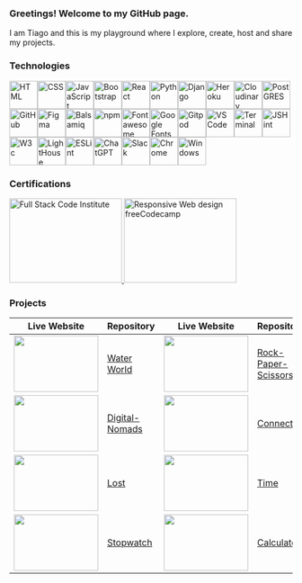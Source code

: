 <!--
**TiagoMA90/TiagoMA90** is a ✨ _special_ ✨ repository because its `README.md` (this file) appears on your GitHub profile.

Here are some ideas to get you started:
- 🔭 I’m currently working on ...
- 🌱 I’m currently learning ...
- 👯 I’m looking to collaborate on ...
- 🤔 I’m looking for help with ...
- 💬 Ask me about ...
- 📫 How to reach me: ...
- ⚡ Fun fact: ...
-->

### Greetings! Welcome to my GitHub page.
I am Tiago and this is my playground where I explore, create, host and share my projects.

<!-- Tech -->
### Technologies
<!--<img src="https://res.cloudinary.com/dmbdqco85/image/upload/v1702344899/techskills/vluhppt0mbpn1ct1sik6.png" alt="HTML" width="50" height="50">-->
<img src="https://res.cloudinary.com/dmbdqco85/image/upload/v1702598222/techskills/ppqgmpdjuws0bvitwqiw.png" alt="HTML" width="50" height="50"><!--<img src="https://res.cloudinary.com/dmbdqco85/image/upload/v1702344900/techskills/twljrureqrlp3qxcvpzv.png" alt="CSS" width="50" height="50">--><img src="https://res.cloudinary.com/dmbdqco85/image/upload/v1702598222/techskills/ofjd90cx81gifnmdxsqi.png" alt="CSS" width="50" height="50"><img src="https://res.cloudinary.com/dmbdqco85/image/upload/v1702344899/techskills/hr80egjszybofxnhn07j.png" alt="JavaScript" width="50" height="50"><img src="https://res.cloudinary.com/dmbdqco85/image/upload/v1702347976/techskills/ndvjbg5bob8whrbkasw2.png" alt="Bootstrap" width="50" height="50"><img src="https://res.cloudinary.com/dmbdqco85/image/upload/v1702344899/techskills/p4sajzqidibsjndzspk1.png" alt="React" width="50" height="50"><img src="https://res.cloudinary.com/dmbdqco85/image/upload/v1702344902/techskills/ekoksrxskkguaowe1p02.png" alt="Python" width="50" height="50"><img src="https://res.cloudinary.com/dmbdqco85/image/upload/v1702387387/techskills/mtps5kkztgmxt27vm5wf.png" alt="Django" width="50" height="50"><!--<img src="https://res.cloudinary.com/dmbdqco85/image/upload/v1702344900/techskills/yowsj3xkppfseoxhcm3y.png" alt="Django al" width="50" height="50">--><img src="https://res.cloudinary.com/dmbdqco85/image/upload/v1702344900/techskills/bk8dyfsrtoopy1rhrald.png" alt="Heroku" width="50" height="50"><img src="https://res.cloudinary.com/dmbdqco85/image/upload/v1702344899/techskills/sidsucghepves4hy39mh.png" alt="Cloudinary" width="50" height="50"><img src="https://res.cloudinary.com/dmbdqco85/image/upload/v1702344901/techskills/d6qalhhpbs03cj2ww6vo.png" alt="PostGRES" width="50" height="50"><img src="https://res.cloudinary.com/dmbdqco85/image/upload/v1702344901/techskills/i5xqxnnwpxexxjvhdfwa.png" alt="GitHub" width="50" height="50"><img src="https://res.cloudinary.com/dmbdqco85/image/upload/v1702344901/techskills/ytybzzf5lxl7eden3swy.png" alt="Figma" width="50" height="50"><img src="https://res.cloudinary.com/dmbdqco85/image/upload/v1702513094/techskills/nemmt5qbyksu6erwluad.png" alt="Balsamiq" width="50" height="50"><!--<img src="https://res.cloudinary.com/dmbdqco85/image/upload/v1702387387/techskills/gaoqf7oek7loe9my6yth.png" alt="Balsamiq" width="50" height="50">--><img src="https://res.cloudinary.com/dmbdqco85/image/upload/v1702344900/techskills/ky8497e3yxs0kpntihjw.png" alt="npm" width="50" height="50"><img src="https://res.cloudinary.com/dmbdqco85/image/upload/v1702512447/techskills/idwjy2ujagiautrevfxw.png" alt="Fontawesome" width="50" height="50"><img src="https://res.cloudinary.com/dmbdqco85/image/upload/v1702598927/techskills/tmwdomt2kchrgpxurxfl.png" alt="Google Fonts" width="50" height="50"><img src="https://res.cloudinary.com/dmbdqco85/image/upload/v1702515300/techskills/tei5qmwy4n6ky4amuwcq.png" alt="Gitpod" width="50" height="50"><img src="https://res.cloudinary.com/dmbdqco85/image/upload/v1702344900/techskills/ilevqsea5zzynshpnimq.png" alt="VS Code" width="50" height="50"><img src="https://res.cloudinary.com/dmbdqco85/image/upload/v1702598221/techskills/bhaqwzkazbqqdh8qj3v6.png" alt="Terminal" width="50" height="50"><img src="https://res.cloudinary.com/dmbdqco85/image/upload/v1703206706/techskills/f1gqdb1pfayiki3815mn.png" alt="JSHint" width="50" height="50"><img src="https://res.cloudinary.com/dmbdqco85/image/upload/v1703206715/techskills/q9otbkob3tdviycrcyyx.png" alt="W3c" width="50" height="50"><img src="https://res.cloudinary.com/dmbdqco85/image/upload/v1703338543/techskills/d2p6vu6ele2i4yltmrut.png" alt="LightHouse" width="50" height="50"><img src="https://res.cloudinary.com/dmbdqco85/image/upload/v1703206704/techskills/wpfkfx6ultodzbf0vvaj.png" alt="ESLint" width="50" height="50"><img src="https://res.cloudinary.com/dmbdqco85/image/upload/v1702387387/techskills/j5t6ndfpoddwsa8cujvs.png" alt="ChatGPT" width="50" height="50"><img src="https://res.cloudinary.com/dmbdqco85/image/upload/v1702387387/techskills/dzymbpxsdluyvm5hquye.png" alt="Slack" width="50" height="50"><img src="https://res.cloudinary.com/dmbdqco85/image/upload/v1702344900/techskills/rpsyrpeyolkl2ccuq8wf.png" alt="Chrome" width="50" height="50"><img src="https://res.cloudinary.com/dmbdqco85/image/upload/v1702511875/techskills/ksa05v5u2huaserw1qwa.png" alt="Windows" width="50" height="50">

<!-- Certifications-->
### Certifications
<a href="https://www.credential.net/e29621a3-0a15-467b-8bdc-5b3f430a9f24" target="_blank">
    <img src="https://res.cloudinary.com/dmbdqco85/image/upload/v1705572451/gfvnetqftc3tszthumxi.png" alt="Full Stack Code Institute" width="200" height="150">
</a>
<a href="https://www.freecodecamp.org/certification/fcc4b91224a-c098-4fac-baaa-bdb55daa6fec/responsive-web-design" target="_blank">
    <img src="https://res.cloudinary.com/dmbdqco85/image/upload/v1701990105/d8bapss10sxb3p8txyyz.png" alt="Responsive Web design freeCodecamp" width="200" height="150">
</a>
<!--<a href="https://www.freecodecamp.org/certification/fcc4b91224a-c098-4fac-baaa-bdb55daa6fec/javascript-algorithms-and-data-structures" target="_blank">
    <img src="https://res.cloudinary.com/dmbdqco85/image/upload/v1703724287/dyhghghaf8j7unfknsj9.png" alt="JavaScript Algorithms & Data Structures freeCodecamp" width="200" height="150">
</a>-->

<!--Projects-->
### Projects
| Live Website     | Repository  | Live Website     | Repository  |
| ----------- | ----------- | ----------- | ----------- |
| <img src="https://lh3.googleusercontent.com/pw/ABLVV87ImuPQ4MRZYKPzIHeOvAXy3KwgIK_jBtkkDL12rgNVUuNU9cwYomIm7O0jnKxgCLNd8jah2yveWE9gvR-4fI5yu3rfS2QIF3m66yHm330JVy79929im6mkXQLP9tnmztmyIBaf-AN8CVvBzYX0mYVBFwRtjIumuR_VDhtCE9gkV3miA6KOKWRidqHc1Y1JjKpTmltcQLpvpNCjLOcvfi8PinifK2WJp5MxKA7l901Vszgg8GRd4RRyfzM6OPiXnL7Tg5Jx-CIxHQVqC2kBoTTot3Kvc_cgxwS99SCo3ySPkdTrm7MoMxrLYQ0RqezHPEJhqjrHj6U2mwkBgJSo4k2RHKeJRv3srzcwB_eRSSfZfdFHVldtFA-Suvw-4SGMpgnFXfS5bJozzwWwkdu-EZyRQCbLrz_t4SHjJ9Vau3b1cG8x5OFtl_SbQ-MkS2qKP--y1yKlQXtKf8sEiTDx6DF_W2cDogyiqVpO8HTrqNBiuyu3Ai3JvkgpG_nmDailo2o1EZbfiAX2OD71ou3DqDh7PsspXK_Mx4W68hR6Ma6Vuz_0mkhBzCj4Kyi3LiY31GjknowMT5an33v52TB9bzgjP3dB4nizkpJBibqcHgHXwbLnWFbot2LKRu9yXw2_d9itrzYSkH_emAsw6G_6eW8BMfe5ViftH8kxBUdJFitEXmBivo9CI2k8JKB3HU5XBqKkseSwV46u12dbPc2vFEP0avdEAFx-CqF2N05AHLDKP83t78KZMnmMIMSlMVLtDG9Ei4IVj_9ehGmiE-VD29l-pqYVMrdm0ZhtjzVtn4fBGJwD6nXDby3uWzGEb-b8o1IdVn5boy3G7axRtztK9ao6Y9qUTX2ihk2v96YfewZWWCf5flrmQGw7yIMt73zLD_1mJU-ERRDpjgyCXC01feiecrFnK1j0gtMg6-bsJ5SczRRf2hCJEqs1=w980-h615-s-no-gm?authuser=0" width="150" height="100"> | [Water World](https://github.com/TiagoMA90/water-world) | <img src="https://lh3.googleusercontent.com/pw/ABLVV85etLPMZwNI4ZbQtQXI3ceh8e7Ja-thC8TPvXHQkx8cHA7q9spwdYeFT-FJUiiMKjlzKlJJXoWQZMvejcUzqe1WlGsh78LHCdsf2-NZtEN0ZuPRU_TxwGbpKe-w6kQePqVYLe-lUY8HTdKm2vvXIMmtiXjZncA5HKgKykD0kpPfZV5EwfGx8_u6HvNpvvFppMUdiNDRWwoJ8i6OnRcovUT_u1YXbmsvcHIXtHejNKfTL3-KTUnfgWsZBiSlwcofBOxS_jJkBaqjs9XrAyS_rcigdTtQf8a7kIih4CGOQ4KbEdxgWptBL0BuJ794H8bnn5wwIIjQ78Dd-hK5wbE_w7ejd__htUKOaVQtAnWIRQNyiiO73hmnNCWsfUgiatZ1_Aw881Q6aGwvpked5ynFe8ikYS2OHTdMnuvKumRBjjwe08wVWDTivfBWVkySeYJp8NjTxJalPPa2OMy2j00Oaz_SzCSfUxnH1tzDJSaH6Wia1W1KfKrdTKa4f5GsAp3cMn5h0Qfns0GKq0MVlgplRiu8NZaliYzV4AA7hZuFk0MoAPYAslvOZzkXzPOB4SMiVYDMv_9ZVwal0VIv0cBFk-RfWo5hioLzMbyWqhIFWFDu5SrNPn5PSx4931dpp2PtT0B78fxhjFubPBKvm3P8wNHrLJ-bOrKtlVe41b29RsuUHCMevnMkTAEJWtKz30YksrgyrMQZD7iOpe7i8dOLVVnP4EIL3sjNxoARU6jgW59L6my0QyCb_rF7s_SJ5kqFifdQh9RNxDXoEaJvrhq9Tnw4mbNLwvOV4h9ICKT1JqAkOZxcpVe21H6mOY0UYX0hHrxOBDKCVLUP8zNkDubgrBSyG1M9dxIcFCGvBozDh9cmIXts5VztcgkJcsByBTD3nnpF09JhsM8LuIrVp_2MY98CZ2RokQ9336njy2L0kR0mtoDvW0Wc7flw=w980-h615-s-no-gm?authuser=0" width="150" height="100"> | [Rock-Paper-Scissors](https://github.com/TiagoMA90/rock-paper-scissors) |
| <img src="https://lh3.googleusercontent.com/pw/ABLVV85UhSbKhDSHw3MT1D9t8PloHi5GJW_j_EcEzytByQf_efnuHeSnuj3MBfZvLPtVOyw7lH2RKxXzM6CUZ4oMaV4CvGWwHHTXz2p0jsTDpN14BasfjVSUxc_q-GFRJUMr6nRbtoGVuaQXq8PfPYeAE-2ZCptNQVmYMyT6y3sin1_Dkcp1fvrYNZgHCAXjnELwXvEI3oAVaLPySTB2SOJXZVlU5IpJFUSVx11arAbPR7TwLqbrxVePXgNQJP-cRyQo7PvbuZ3UgU7NDkvP05HFsMS-Npd8C3fbomPkI99hdliuALG-ZNlg3De8JIYY3dbb4A6UFE2IwjRAyk05BwNopfCgb-4tR5h6ai83p3bfFmMHpHPGB-8DLDEGHe4-HjG6XGBduVWd3d3k5g9AmkoQ8PK2nyLt0vv1mQQw2kkjyjTDY5x67V5OfCFvU3tSu5VlQSJGmO-6HyiUPuTHHfahbw70_Wqwx6BeDnBr4ekTEDy1NLO4P5yy5OlErEApqgzmWX7rP031bWbslfbchto9oPS5ENlhup-eOWOaNeXPDu_IR_93W7CyM-o22y4OLCHV9_MOga5KPLcSTDNEo4Nh-UC-DviOauWixkhrMiPvDXl2CCMHwxwTxICqpzS4AJnRxfW1DRI7mp__fVUGNOn_0PCGuNiuA9Ew43eAT_D37bDR5sYBwl8Sna8t7UdHipxZaSYpeZguCAdeMIh8YIBlsp5AUHolxCi__VXjACr0sNoaJ3HNG3vM-_aLBuV8Ntl1i6RENk3-nzS0l2dYWkhMmdaex7HZs3ox3LklYDOAYUyXIjw-ZVqGvL4I1w3gR5MTCiTVZwwW4ajfSwinzANkaj1o66VNdEm-L7trZT56lqrGkpOk1TyKqMWe3rAfQZf_LGTeQ2obWA-Ipjxsh6H2z4U9dm-1_zx37H6lY9qkDe-ngypGY9-nVlg4=w980-h615-s-no-gm?authuser=0" width="150" height="100"> | [Digital-Nomads](https://github.com/TiagoMA90/digital-nomads) | <img src="https://lh3.googleusercontent.com/pw/ABLVV84pR0LXtwBg7AwkVI-_FSyZnsZH59yw8I9HQMgVD_TpO8jKeCJrtiVkPacZcpN7jGmCZzbhWBduQe8fGm9bhoCE3ZtzngUllSbdNu9KlhotdAH5rCNQv1kSdv2egTZDfjm6djiru88xLm0678P_fd9o13XX6R_JSu_MJ5Zsg68MnNuwqlskQMD7jfLoi-h4E4TKat81VXrnDlVDbMSaCeTZpg_vUJtjusWB00Sa1I01_dG4daU7-XROENuhgOrWFQao143o9EayzkDgCeuDXcZDaGXJ8yYTHj6D5EVmeNx1SwA6GuMAqOz7f-1U-cRorMbpft08HH3PVxfDIm0U9Mngopk1WPgD3WtYKv8XFAiuE5djBHPNfmc257cbbBcTPSb27E_7CibB1ajICW6oWFiMRy1gxC2uGa3uIMRearRE5j9-_OWG5gnImuN9mTxfjJOgy49ctnau7HG58uYlC-N7XQNyaFm9zX7v7LEm27a9Eoh4VqBbJla5ZVhO7IbBrl9fiSpRm-anjVrAYmOkU96W1SRyZwcz3dQPz-Oq3HqQYrI4r-0OcpkEu6jrE4508ENkrfamRtQkFGx6Crn0lnaFtv6mJmAjyOxHYbc6BsI85wrCZHjD5lfkh3Ywd4uqmS5IoCo5yrsOH4-NCj2hySwn1h279mzpXWJDSibHzlAiVUzPXOLYBUENaF_MgtxcMENbdh9n-7JP22vM7amuhteaCz6O1iKyzt9zKcIlVD2P-JcD0B_Z9NI-WbC6mOcxqrAbXV33Viiwxt6VPVBNsPDq1klggguf2b3u0KIb24QB1fkpdwnGjmnvjTLzGF2wlkN8V7FdB5gAclwMSjQcmy_CFVtG1ZD2cHvsM47ayHOiXRIbkiZoXSrXScTYcxKBPuE9lzx6Fx8D2RxnIrKpHhAGfjhsC9CNXLnUhGbsglKWKsHyl96wcHSi=w980-h615-s-no-gm?authuser=0" width="150" height="100"> | [Connect](https://github.com/TiagoMA90/connect) | <img src="https://lh3.googleusercontent.com/pw/ABLVV87GQ7wAPY6rYhVPg1SvxKoutBdnooRDchr7fuqchHN9KAzMrNLQygtBvRhFig28PM9jqI5ajmuHuNh2t9nBJvSWJ-nz5eABfZ1yheTt8NkmNfdx8SSLcyR5oDa2kyv3atU_qqElmHw5-84HgGRyKWdfLEQZrdTdw32VwauvQf7L78bd6-vYJ5a2rkdvEemwv34zHFj3ZMK1tOTVA3QmCFR7Qn3YmaJU0iSYAcR0fLyrSIeZdq05aKBq4exkqDWf5eomJXwsdJ4VSWn58nvuwm9rZcUia-NKjeIPupCI0yvkkiW0rFp3jUxUSc--aivEgcLOAkU2kR_4mUVlnKjFQIfC-gU_yMNauxu0lYY30Fk9yVOXtHMHblWxhaeLLrnlzfaQSwA7UgWyk4M-QynUNmgsXnOoZS6sjZv2cFmPrXNaJWsyMWBZQZiW8hngw4D5SXl9iOqOQ78CwxfomvAGzwYkl_vipTXnY2JN-Hckm6l0AAXQdb72FQOP37rjbhBqtT9VW2UIOQIKHa2kU-Hib_uKOQ5R-PSTmvu0iIgCu2YOGzjTXw5cg6J-jfWQiA1PEPqqY9k95JA2IRwFwXeIDz0GeIdoVYNZb4q5z3N_pTiJb-WTusZyMtOkC-lqQcsdcijy9hDYec2FKiPVJwL98pjwcScjPVHbT4MJGv_a6yFOfT-8mr5YTssFPb6oeL5sirESZZUf25UHqoqzusPFwFCBLOXMYwNVpmCdl4q-Tc-Q4-pyo9GhOhDGZucphhHIyrKkEyFPkBe6cQfdLDeULz4hzRkrw7cc8nbiZd_pKXBuEli6bBmEgd2N5imOVEMmkHzT4ji2iqBOWbT9xxPJePFB3nUqoOVJiYeA6KI4A0NMjoZZFYqlnA494AcarkyCLOdIFdnuSZyyzRFTu6eOYIFQ3oJnmhIZh22Ljvryh4Orv4VrZubbVuGZkw=w980-h615-s-no-gm?authuser=0" width="150" height="100"> | [Digital-Nomads](https://github.com/TiagoMA90/digital-nomads) |
| <img src="https://lh3.googleusercontent.com/pw/ABLVV84sbVMW1hEXn0ka5P-epFj4_WmV4JWdxUNAmb4lB7wHNEaBKXra9gvRuAnUCI2PsgIWaBk0HfpohSkmum8YTkcudiDTyuXex3p5qp3kxIRYxqoU4QEcPsx0qSD_R3AVS7XHlg6IPjxJK9YZtqhX23iIbyXE5HjAUNVV_1UYgAtfoUhchNs04PYRDC8I2UlJwm4opYj102mqruIIUS8vLCB2vPU8sUa0SsHJfqPIL_ZXGojF4o3EPnoqFF13Ywigo7WaKgLKICP9cHI34LTzk4JOp3Zj2Jj9jyk8X4IQtMmwyFBg4fcFetuG8QKVkvICXOFPoS1x2M7l1Zo7XuxBgb1PbUtvKJhiqAuvgsAGci-Fugm4UdtOzBe4fxb8UNUDFe1YnrYoT2dA_kHvUXrq3Off4BX6qMaLMU31bebiuljL2gZNhHXxa9tCsxWKzrtnx_FNaYSamCL0mHnNMCWnqLdF3z1uDl6myuSI-bYot3O91dv_PNCyZ7oT4bDtlEpBYak6Ht520QvsbkVGsZ6PL73cvS6XgDWJz8qIeQlYKNFpWcNo2hgBE8EsMkJfZuLAOWVVTVnerGswbFj-QfuF2upkVsWUuqdjfbrDaX9EpRbddXkcHjmKljOHqsoFh8gtZwaHCEG1ksimqZNO72wN4cdNVMbx9RUb-Bon--1Y4eBDSxMe_rEXcT3vr8KxkdwOlTMfJgAAADmfggrWaHOM0t6i8o1JUIonxE_Ay08dKDamQxTGXvpfMQpPNQaTnuQcXO7t-Cgd4r1NCDc17mpjZVqHWZctKMOcfar-P_3QCyCfWgrQDh0KWHaOaba1rfLbS1FW2YWMISyVC-Tm6AAtdxD9zCxMP0hsoC3P_5BsbG2IetXT6xajuj2VUpCJ_6JDEH9pJqs3Dk4-Uw_xzXwqurhBtywkkz-gB9XKe1GqiUxiSy3Ot3VSePfT=w980-h615-s-no-gm?authuser=0" width="150" height="100"> |  [Lost](https://github.com/TiagoMA90/lost) | <img src="https://lh3.googleusercontent.com/pw/ABLVV87a7cD_bNSZeShweKtIcx1u5yGlIHRLZeeat1AsWZLxogmDU-R5IMUS12-gLitGWDh4n3Wb9GwOR0AUVNOooUNT275e5efksgyo7wTdEBVr33SnMDj7caPzza4r3BCws5Lp5qApjWA16UPF4wRL3Ub9BNHYy1n-4eqJvAkHt8j8zHdZQQUuPKa1e6yZXYuhABhHThAyt6Uno6BgdcK0csaRPZA-0AiVgFbPS7KckW0aUzUTPKKNJNycXLg8Y-BT7qpBRKj7388Gk-Kep9DTjW-lJ0IOLEPukRCjI7uX9fk8xRXUw0wwZth83Q4RGOC3U1J5fqjI5e8dsdkwre9Ee6BjrmL7RDIc_eQxokFNhT4PwEHQyKnQE23qCNfVGrPu87FlEU3LoeKHO_y7sy-jm_jCVLFc3K3d49G0xS-sWeDNA3AE4E2HUo50WVYZmuxEWnCnMtyh6yr4vM60F_yBAqC7Qh_9vbtT7CCIh_os9GP15COYftnAu8SNj161beqOAm7nAMzJhw9oGxPCd7w1NXOCQbbjEOA3BVlQwX5CLkmEa_NYMyp2e_zIvhgSU05zJPcjkoSqPco-vX9udOwdPvfeFzLS4DMK8nAXToVfPEaTDWWnhwE77isLbkBhzArL5iLNaRsFPgun4qBsYUg2QT7UpiDZgBSOGIth7NAuZjsE345LTiqSYFt4Ckaq3LG62MZ3pNPaCvlsDwG5lvQLKtA7z7ZJ19zoxcQn0xsT0FRWlbPtdKIyzj0W1AevK3G3JqmzzR6JhnGA7ocPHKJGl3J-aKu4FYjbOhOy1oH_yIgcun5klLuzNBfGwkzMmQWirdfrI9qsLIBc9C0LjWhZEvXfo7ASl1VYZrx5xJN4EyNUxAKAXaMDggZ1-G4J10I6FvcN6H3vuW5fmxJRLaXwOA-igoXkMAAcmG1hDScsceSe5UnV2xlj_kUsFQ=w980-h615-s-no-gm?authuser=0" width="150" height="100"> | [Time](https://github.com/TiagoMA90/time) |
| <img src="https://lh3.googleusercontent.com/pw/ABLVV84WGXBUNN3YGx2sxyYbKJ89qXOrVD4knRLN1Ug3nif5zVf0-T5SAvl23xsLx20g8ylnuEY295-AMtLUcmo6Iue8SJ1L_v3t1hcIh7ah9iFhi57IZyNyhbjc-ta96xgIFJZm8qm0YWgo09SAYm80pzme1LUBzRRr4SMq01ipSDrfxDaJ-p184jiPKLcelep-D5eobi1SA_YW2SS9wmF8u0yH4lu-krey4M7dzXc2YdPDxyoYKFNCRYcBfrNdTXJlVtaZdn14PO6xVzPPKhgES4YswRg0lcWWo-rBaNuMAO--824BimWVZfmfMUFEGumeXMDvroShCl5PaJAINbKLu5XIioL8ArowhIt6MdFfk40FkC5H0CjBqCuQUmh4nX313nHNUeSxCXyyXGHFTPdwmaAx1vCRJXakwoWK6VGKZNzLALsEjUVnFuwAzc9ttsn3tasbIwVrkvb4N1Q-pfFZDpJNn218u8rPY37xTg6hiTtW8ib0rIqPnz5S57AyeH04aZg1C4KIZq-c_lziXpDJHbVi6CIbXe2sVqcLj_Y6xii2JeYqofMnjngY_0L_RXtV4_m9XxrPa72becXgPfTZaauqwme7S7KrUmitdf8LMF72F0rvt3tXso3D-K4QQOxS4aoQBWU_MHBkZubLN40GsMKfaC1h5HfyXGub9n3ABTIiU1O8-zSdgwc3tHNdgJ1UvD2xMYkc0x2DeTyB9_qvF92cPJtffP3rqZAOsQl0MogQ4xSlskCNHb6MdpiOqqvYpdJk5VuLWl0XCp53VvoG7fEfo-u__6sQ8PZhgVrrfj2jkBWC8fAFXkcNsWSv2b0ohbUdTHVa3QthiuoRsRmP0IX5rKI5WKV0kel_-bgWLe9-rEEDyxdi5kjU-d1g8PmnVTVUBoX9NbyAEuS1yCW-miEbav6EFJGYB-z2Q4MMcXo-WlNeQV21QSS2=w980-h615-s-no-gm?authuser=0" width="150" height="100"> | [Stopwatch](https://github.com/TiagoMA90/stopwatch) | <img src="https://lh3.googleusercontent.com/pw/ABLVV87oBXajYRmqgkbK_Tx-hfqz5VgPXvOhLJ7s1aMwCggTNGbNePahLoHCZlLmpq1FN7yDA7h02Oik7_PCsA5XxNHpbNCGJR44H4izvueafuwjiF8gtNWKheq6HEdBPU8Cw0y1UXKE2jvVxxyOxyROmfPE_-Pmslfw7dnRkdW3JC5vQ3pqkpWvQATrZ6AdpTE3pif3-Q4kQxlr-5upa9c4z5MTxkO01G61Uyx2o_cHhVgzbyHizux15IpKsV8MMCSCzx8_BCdtwseKMfjwVuNBqPILdl2Whn11SuSAkvLQQmCfOZCdeWJGwMFsEwxvFJSjGVqdH5DcX67pdsiOlsKc0tSZ8xGq-BEMU5FBZROc-_4DuAG8aJrcqF-h5A0yaO1Cx7pDtwCjaR2m4oE8jtPRG_p_OwJ1kjiEvzyv4eIB2ZtX8fqhaKPbyvpk_fuSGmRACgsxBn-FpdcVF96eSO28-4U-v1TFcwuH8yxexg7uXRIhaO4C5Wa7Os9hirccEX0Qjy4zBjW2GsUdaZ3WSRzo-FKKiD17lINVC3KXR2HYxVnqoGdRWDTEkKPje68zbVfdTs-3JhIJCT1mbrIsJRLeHvPZiEFU7LxNLWC884pRVMxQeVf9tZxTGq04xPE7DMhNP-1obawd78KQ4hxWjptdC4ugUOzdzG5f5pF5pJiy_m3lfi3JfpItsW_7q9Gt2Kk5CyPW3MjxnldISaAoraXqITaBVt9CBEr1yHpoEEDXQzn7ezQ-PWyQFQFWQHIXafXGGHK2gucpEJhqm9_H7ahA3yjrxoLgeobAcpjbwDm_ag6JevH2d4pVWiC8wDnzUOiEIBC2SwadciRIOt1o89wVU6ZrDSI1ybjj7DT4whqNxTTrDWz4-e5NYzdsry-biyNQ6mYqwcVAuNhi_7HAOTpj4hwo8-9_XbjDeu9yncPHWDHPG7p71YH9QbVt=w980-h615-s-no-gm?authuser=0" width="150" height="100"> | [Calculator](https://github.com/TiagoMA90/calculator) |
